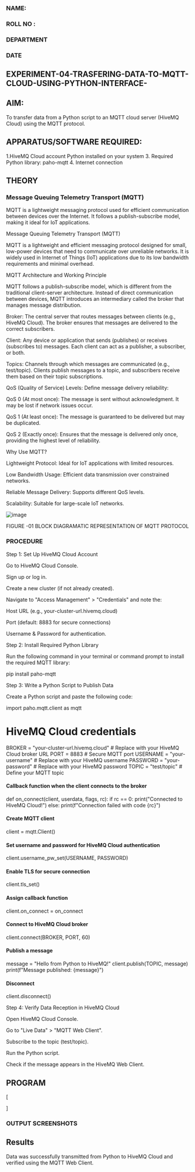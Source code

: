 ### NAME:
### ROLL NO :
### DEPARTMENT 
### DATE



## EXPERIMENT-04-TRASFERING-DATA-TO-MQTT-CLOUD-USING-PYTHON-INTERFACE-



## AIM:
To transfer data from a Python script to an MQTT cloud server (HiveMQ Cloud) using the MQTT protocol. 
## APPARATUS/SOFTWARE REQUIRED: 
1.HiveMQ Cloud account
Python installed on your system
3. Required Python library: paho-mqtt
4. Internet connection

## THEORY 
### Message Queuing Telemetry Transport (MQTT)
MQTT is a lightweight messaging protocol used for efficient communication between devices over the Internet. It follows a publish-subscribe model, making it ideal for IoT applications.


 Message Queuing Telemetry Transport (MQTT)

MQTT is a lightweight and efficient messaging protocol designed for small, low-power devices that need to communicate over unreliable networks. It is widely used in Internet of Things (IoT) applications due to its low bandwidth requirements and minimal overhead.

MQTT Architecture and Working Principle

MQTT follows a publish-subscribe model, which is different from the traditional client-server architecture. Instead of direct communication between devices, MQTT introduces an intermediary called the broker that manages message distribution.

Broker: The central server that routes messages between clients (e.g., HiveMQ Cloud). The broker ensures that messages are delivered to the correct subscribers.

Client: Any device or application that sends (publishes) or receives (subscribes to) messages. Each client can act as a publisher, a subscriber, or both.

Topics: Channels through which messages are communicated (e.g., test/topic). Clients publish messages to a topic, and subscribers receive them based on their topic subscriptions.

QoS (Quality of Service) Levels: Define message delivery reliability:

QoS 0 (At most once): The message is sent without acknowledgment. It may be lost if network issues occur.

QoS 1 (At least once): The message is guaranteed to be delivered but may be duplicated.

QoS 2 (Exactly once): Ensures that the message is delivered only once, providing the highest level of reliability.

Why Use MQTT?

Lightweight Protocol: Ideal for IoT applications with limited resources.

Low Bandwidth Usage: Efficient data transmission over constrained networks.

Reliable Message Delivery: Supports different QoS levels.

Scalability: Suitable for large-scale IoT networks.

![image](https://github.com/user-attachments/assets/d21bcc04-9617-43dc-8cce-1dda54ea4562)

FIGURE -01 BLOCK DIAGRAMATIC REPRESENTATION OF MQTT PROTOCOL


### PROCEDURE 

Step 1: Set Up HiveMQ Cloud Account

Go to HiveMQ Cloud Console.

Sign up or log in.

Create a new cluster (if not already created).

Navigate to "Access Management" > "Credentials" and note the:

Host URL (e.g., your-cluster-url.hivemq.cloud)

Port (default: 8883 for secure connections)

Username & Password for authentication.

Step 2: Install Required Python Library

Run the following command in your terminal or command prompt to install the required MQTT library:

pip install paho-mqtt

Step 3: Write a Python Script to Publish Data

Create a Python script and paste the following code:

import paho.mqtt.client as mqtt

# HiveMQ Cloud credentials
BROKER = "your-cluster-url.hivemq.cloud"  # Replace with your HiveMQ Cloud broker URL
PORT = 8883  # Secure MQTT port
USERNAME = "your-username"  # Replace with your HiveMQ username
PASSWORD = "your-password"  # Replace with your HiveMQ password
TOPIC = "test/topic"  # Define your MQTT topic

#### Callback function when the client connects to the broker
def on_connect(client, userdata, flags, rc):
    if rc == 0:
        print("Connected to HiveMQ Cloud!")
    else:
        print(f"Connection failed with code {rc}")

#### Create MQTT client
client = mqtt.Client()

#### Set username and password for HiveMQ Cloud authentication
client.username_pw_set(USERNAME, PASSWORD)

#### Enable TLS for secure connection
client.tls_set()

#### Assign callback function
client.on_connect = on_connect

#### Connect to HiveMQ Cloud broker
client.connect(BROKER, PORT, 60)

#### Publish a message
message = "Hello from Python to HiveMQ!"
client.publish(TOPIC, message)
print(f"Message published: {message}")

#### Disconnect
client.disconnect()

Step 4: Verify Data Reception in HiveMQ Cloud

Open HiveMQ Cloud Console.

Go to "Live Data" > "MQTT Web Client".

Subscribe to the topic (test/topic).

Run the Python script.

Check if the message appears in the HiveMQ Web Client.
## PROGRAM
[





]

### OUTPUT SCREENSHOTS



## Results

Data was successfully transmitted from Python to HiveMQ Cloud and verified using the MQTT Web Client.



 
  
